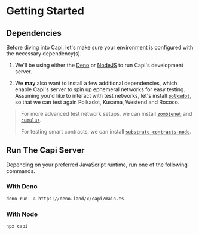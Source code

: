 # Getting Started

## Dependencies

Before diving into Capi, let's make sure your environment is configured with the necessary dependency(s).

1. We'll be using either the [Deno](https://github.com/denoland/deno) or [NodeJS](https://github.com/nodejs/node) to run Capi's development server.

2. We **may** also want to install a few additional dependencies, which enable Capi's server to spin up ephemeral networks for easy testing. Assuming you'd like to interact with test networks, let's install [`polkadot`](https://github.com/paritytech/polkadot), so that we can test again Polkadot, Kusama, Westend and Rococo.

> For more advanced test network setups, we can install [`zombienet`](https://github.com/paritytech/zombienet) and [`cumulus`](https://github.com/paritytech/cumulus).
>
> For testing smart contracts, we can install [`substrate-contracts-node`](https://github.com/paritytech/substrate-contracts-node).

## Run The Capi Server

Depending on your preferred JavaScript runtime, run one of the following commands.

### With **Deno**

```sh
deno run -A https://deno.land/x/capi/main.ts
```

### With **Node**

```sh
npx capi
```
